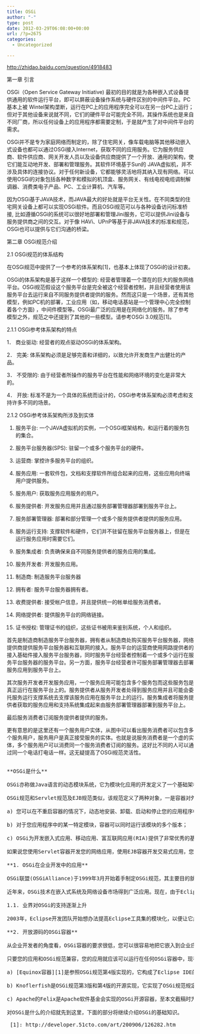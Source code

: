 ```yaml
---
title: OSGi
author: "-"
type: post
date: 2012-03-29T06:08:00+00:00
url: /?p=2675
categories:
  - Uncategorized

---
```

<http://zhidao.baidu.com/question/4918483>

第一章 引言
  
OSGi（Open Service Gateway Initiative) 最初的目的就是为各种嵌入式设备提供通用的软件运行平台，即可以屏蔽设备操作系统与硬件区别的中间件平台。PC基本上被 Wintel架构垄断，运行在PC上的应用程序完全可以在另一台PC上运行；但对于其他设备来说就不同，它们的硬件平台可能完全不同，其操作系统也是来自不同厂商，所以任何设备上的应用程序都需要定制，于是就产生了对中间件平台的需求。
  
OSGi并不是专为家庭网络而制定的，除了住宅网关，像车载电脑等其他移动嵌入式设备也都可以通过OSGi接入Internet，获取不同的应用服务。它为服务供应商、软件供应商、网关开发人员以及设备供应商提供了一个开放、通用的架构，使它们能互动地开发、部署和管理服务。其软件环境基于Sun的 JAVA虚拟机，并不涉及具体的连接协议。对于任何新设备，它都能够灵活地将其纳入现有网络。可以使用OSGi的对象包括各种数字和模拟的机顶盒、服务网关、有线电视电缆调制解调器、消费类电子产品、PC、工业计算机、汽车等。
  
因为OSGi基于JAVA技术，而JAVA最大的好处就是平台无关性。在不同类型的住宅网关设备上都可以实现OSGi软件。而且OSGi规范可以与各种设备访问标准桥接, 比如遵循OSGi的系统可以很好地部署和管理Jini服务，它可以提供Jini设备与服务提供商之间的交互。对于像 HAVi、UPnP等基于非JAVA技术的标准和规范，OSGi也可以提供与它们沟通的桥梁。

第二章 OSGi规范介绍
  
2.1 OSGi规范的体系结构
  
在OSGi规范中提供了一个参考的体系架构[1]，也基本上体现了OSGi的设计初衷。
  
OSGi的体系架构是基于这样一个模型的: 经营者管理着一个潜在的巨大的服务网络平台。OSGi规范假设这个服务平台是完全被这个经营者控制，并且经营者使用该服务平台去运行来自不同服务提供者提供的服务。然而这只是一个场景，还有其他模型，例如PC机的部署，工业应用（如，移动电话基站是一个管理中心完全控制着各个方面) ，中间件模型等。OSGi最广泛的应用是在网络化的服务。除了参考模型之外，规范之中还提到了其他的一些模型。请参考OSGi 3.0规范[1]。
  
2.1.1 OSGi参考体系架构的特点
  
1． 商业驱动: 经营者的观点驱动OSGi的体系架构。
  
2． 完美: 体系架构必须是足够完善和详细的，以致允许开发商生产出健壮的产品。
  
3． 不受限的: 由于经营者所操作的服务平台在性能和网络环境的变化是非常大的。
  
4． 开放: 标准不是为一个具体的系统而设计的，OSGi参考体系架构必须考虑和支持许多不同的场景。
  
2.1.2 OSGi参考体系架构所涉及到实体
  
1. 服务平台: 一个JAVA虚拟机的实例，一个OSGi框架结构，和运行着的服务包的集合。
  
2. 服务平台服务器(SPS): 驻留一个或多个服务平台的硬件。
  
3. 运营商: 掌控许多服务平台的组织。
  
4. 服务应用: 一套软件包，文档和支撑软件所组合起来的应用，这些应用向终端用户提供服务。
  
5. 服务用户: 获取服务应用服务的用户。
  
6. 服务提供者: 开发服务应用并且通过服务部署管理器部署到服务平台上。
  
7. 服务部署管理器: 部署和部分管理一个或多个服务提供者提供的服务应用。
  
8. 服务运行支持: 支撑软件和硬件，它们并不驻留在服务平台服务器上，但是在运行服务应用时需要它们。
  
9. 服务集成者: 负责确保来自不同服务提供者的服务应用的集成。
  
10. 服务开发者: 开发服务应用。
  
11. 制造商: 制造服务平台服务器
  
12. 拥有者: 服务平台服务器拥有者。
  
13. 收费提供者: 接受帐户信息，并且提供统一的帐单给服务消费者。
  
14. 网络提供者: 提供服务平台的网络链接。
  
15. 证书授权: 管理证书的组织，这些证书被用来鉴别系统，个人和组织。
  
首先是制造商制造服务平台服务器，拥有者从制造商处购买服务平台服务器，网络提供商提供服务平台服务器和互联网的接入。服务平台的运营商使用网路提供者的接入基础件接入服务平台服务器，同时服务平台经营者控制着一个或多个运行在服务平台服务器的服务平台。另一方面，服务平台经营者许可服务部署管理器去部署服务应用到服务平台上。
  
其次服务开发者开发服务应用，一个服务应用可能包含多个服务包而这些服务包是真正运行在服务平台上的。服务提供者从服务开发者处得到服务应用并且可能会委托服务运行支撑系统去支撑该服务应用在服务平台上的运行。服务集成者将服务提供者获取的服务应用和支持系统集成起来由服务部署管理器部署到服务平台上。
  
最后服务消费者订阅服务提供者提供的服务。
  
更有意思的是这里还有一个服务用户实体，从图中可以看出服务消费者可以包含多个服务用户，服务用户是真正接受服务的实体。也就是说服务消费者是一个虚的实体，多个服务用户可以消费同一个服务消费者订阅的服务。这好比不同的人可以通过同一个电话打电话一样。这无疑提高了OSGi规范灵活性。

<pre id="content-21106826">

**OSGi是什么**

OSGi亦称做Java语言的动态模块系统，它为模块化应用的开发定义了一个基础架构。OSGi容器已有多家开源实现，比如Knoflerfish、Equinox和Apache的Felix。您可以通过这些容器，把您的应用程序劈分为多个模块单元，这样，您就可以更容易地管理这些模块单元之间的交叉依赖关系。

OSGi规范和Servlet规范及EJB规范类似，该规范定义了两种对象，一是容器对外提供的服务对象，另一个是容器和您的应用程序之间必须遵守的契约，其中，服务对象是容器要实现的。您如果想要在OSGi平台上进行开发，首先，您必须要使用OSGi API来创建您的应用，然后将之部署到OSGi容器中。从开发者的角度看，OSGi具有以下优点: 

a) 您可以在不重启容器的情况下，动态地安装、卸载、启动和停止您的应用程序中的不同模块；

b) 对于您应用程序中的某一特定模块，容器可以同时运行该模块的多个版本；

c) OSGi为开发嵌入式应用、移动应用、富互联网应用(RIA)提供了非常优秀的基础架构

如果说您使用Servlet容器开发您的网络应用，使用EJB容器开发交易式应用，您可能会问，为什么我们还需要另外的容器呢？对这个问题的简短回答是，OSIG容器是专门为开发复杂的Java应用准备的，在这些应用的开发过程中，您非常需要将这些应用分割为一个个的模块。在本系列以后的文章中，我将针对这个问题进行展开并深入回答。

**1. OSGi在企业开发中的应用**

OSGi联盟(OSGiAlliance)于1999年3月开始着手制定OSGi规范，其主要目的就是要制定一套开放式标准，以便向局域网及其中的设备提供可管理的服务；其基本思路是，一旦您在网络设备（如服务器和嵌入式设备) 上使用了OSGi服务平台，您就可以在网络上的任何地方管理这些设备上运行的软件组件的生命周期，可以在后台对这些组件进行安装、升级或卸载，但不需要打断该设备的正常运行。

近年来，OSGi技术在嵌入式系统及网络设备市场得到广泛应用。现在，由于Eclipse的成功，OSGi在企业开发中逐渐成为切实可行的、较有价值的一种技术。

1.1. 业界对OSGi的支持逐渐上升

2003年，Eclipse开发团队开始想办法提高Eclipse工具集的模块化，以便让它成为更加动态的富客户端平台。Eclipse团队最终选中OSGi框架作为其组件的运行时模型，2004年6月发布的Eclipse3.0就是第一个基于OSGi平台的版本。现在几乎所有的企业应用服务器都支持OSGi，Spring也通过一个叫"OSGi服务平台上的Spring动态模型(亦称之为OSGiSpring)"的项目来支持OSGi。该项目提供OSGi基础架构，以便我们在Spring的企业开发中更容易使用OSGi。

**2. 开放源码的OSGi容器**

从企业开发者的角度看，OSGi容器的要求很低，您可以很容易地把它嵌入到企业应用中，比如我们在开发Web应用时，我们可以把这个Web应用分为多个模块，一个模块负责视图层，另一个模块负责DAO层，第三个模块负责数据访问层，如果我们使用OSGi容器来管理这些模块之间的交叉依赖，我们就可以在不用重启该Web应用的前提下，将DAO层从速度较慢的升级到速度较快的DAO。

只要您的应用和OSGi规范兼容，您的应用就应该可以运行在任何OSGi容器中，现在比较流行的开放源码的OSGi容器有以下三种:

a) [Equinox容器][1]是参照OSGi规范第4版实现的，它构成了Eclipse IDE的核心—模块化的Java运行时；它实现了OSGi规范4中规定的必须强制实现的功能，同时，它也实现了OSGi规范中大部分的可选功能；

b) Knoflerfish是OSGi规范第3版和第4版的开源实现，它实现了OSGi规范规定的必须实现的功能及部分可选功能；

c) Apache的Felix是Apache软件基金会实现的OSGi开源容器，至本文截稿时为止，该容器还没有和OSGi规范完全兼容。在本文中，我们将使用Equinox作为我们的OSGi容器。

对OSGi是什么的介绍就先到这里，下面的部分将继续介绍OSGi的基础知识。

 [1]: http://developer.51cto.com/art/200906/126282.htm